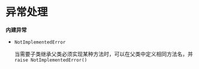 # 异常处理

**内建异常**

* `NotImplementedError`
	
	当需要子类继承父类必须实现某种方法时，可以在父类中定义相同方法名，并 `raise NotImplementedError()`